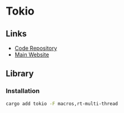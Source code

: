 # Tokio

## Links

- [Code Repository](https://github.com/tokio-rs/tokio)
- [Main Website](https://tokio.rs)

## Library

### Installation

```sh
cargo add tokio -F macros,rt-multi-thread
```
